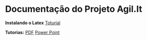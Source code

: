 # Documentação do Projeto Agil.It

**Instalando o Latex**
 [Toturial](https://drive.google.com/file/d/1V0XkFpAzctma5d_XnAe4QzhQeYHJ4QoI/view)

**Tutorias:**
[PDF](https://drive.google.com/file/d/1qUfO_KKUh1WtzMjJi0HrnQTsEKsWRTkU/view)
[Power Point](https://pt.slideshare.net/HosseinBabashah/latex-tutorial-with-texstudio)